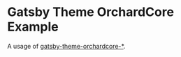 # Gatsby Theme OrchardCore Example

A usage of [gatsby-theme-orchardcore-*](https://github.com/jrestall/gatsby-orchardcore/packages/).
